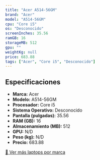 ```yaml
---
title: "Acer A514-56GM"
brand: "Acer"
model: "A514-56GM"
cpu: "Core i5"
os: "Desconocido"
screenInches: 35.56
ramGB: 16
storageMB: 512
gpu: ""
weightKg: null
price: 683.88
tags: ["Acer", "Core i5", "Desconocido"]
---
```

## Especificaciones

- **Marca:** Acer
- **Modelo:** A514-56GM
- **Procesador:** Core i5
- **Sistema Operativo:** Desconocido
- **Pantalla (pulgadas):** 35.56
- **RAM (GB):** 16
- **Almacenamiento (MB):** 512
- **GPU:** N/D
- **Peso (kg):** N/D
- **Precio:** 683.88

[:rocket: Ver más laptops por marca](/brand/acer)
